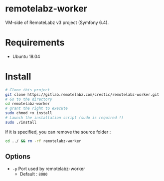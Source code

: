 # remotelabz-worker

VM-side of RemoteLabz v3 project (Symfony 6.4).

# Requirements

- Ubuntu 18.04

# Install

```bash
# Clone this project
git clone https://gitlab.remotelabz.com/crestic/remotelabz-worker.git
# Go to the directory
cd remotelabz-worker
# grant the right to execute
sudo chmod +x install
# Launch the installation script (sudo is required !)
sudo ./install
```

If it is specified, you can remove the source folder :

```bash
cd ../ && rm -rf remotelabz-worker
```

## Options

- `-p` Port used by remotelabz-worker
  - Default : `8080`
